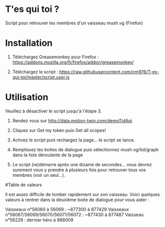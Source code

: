 # T'es qui toi ?
Script pour retrouver les membres d'un vaisseau mush.vg (Firefox)

# Installation

1) Téléchargez Greasemonkey pour Firefox : https://addons.mozilla.org/fr/firefox/addon/greasemonkey/

2) Téléchargez le script : https://raw.githubusercontent.com/cm976/T-es-qui-toi/master/script.user.js

# Utilisation

Veuillez à désactiver le script jusqu'à l'étape 3.

1) Rendez vous sur http://data.motion-twin.com/demoTidApi

2) Cliquez sur Get my token puis Get all scopes!

3) Activez le script puis rechargez la page... le script se lance.

4) Remplissez les boites de dialogue puis sélectionnez mush.vg/tid/graph dans la liste déroulante de la page

5) Le script (re)démarre après une dizaine de secondes... vous devrez surement vous y prendre à plusieurs fois pour retrouver tous vos membres (voir un seul...).

#Table de valeurs

Il est assez difficile de tomber rapidement sur son vaisseau. 
Voici quelques valeurs à rentrer dans la deuxième boite de dialogue pour vous aider :


Vaisseaux n°56060 à 56069 : ~877300 à 877429
Vaisseaux n°56067/56069/56070/56071/56072 : ~877430 à 877487
Vaisseau n°56228 : dernier héro à 888009
